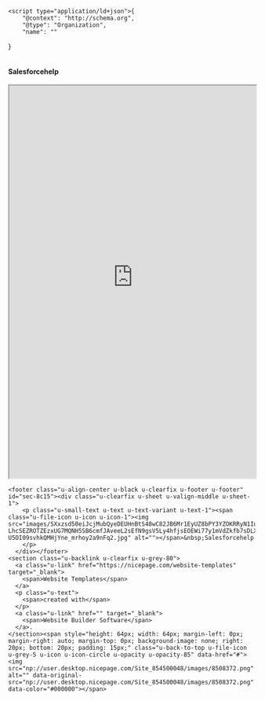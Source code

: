 <!DOCTYPE html>
<html style="font-size: 16px;" lang="en"><head>
    <meta name="viewport" content="width=device-width, initial-scale=1.0">
    <meta charset="utf-8">
    <meta name="keywords" content="Lotus, Deer">
    <meta name="description" content="">
    <title>Home</title>
    <link rel="stylesheet" href="nicepage.css" media="screen">
<link rel="stylesheet" href="Home.css" media="screen">
    <script class="u-script" type="text/javascript" src="jquery.js" defer=""></script>
    <script class="u-script" type="text/javascript" src="nicepage.js" defer=""></script>
    <meta name="generator" content="Nicepage 4.18.5, nicepage.com">
    <link id="u-theme-google-font" rel="stylesheet" href="https://fonts.googleapis.com/css?family=Roboto:100,100i,300,300i,400,400i,500,500i,700,700i,900,900i|Open+Sans:300,300i,400,400i,500,500i,600,600i,700,700i,800,800i">
    
    
    
    
    <script type="application/ld+json">{
		"@context": "http://schema.org",
		"@type": "Organization",
		"name": ""
}</script>
    <meta name="theme-color" content="#478ac9">
    <meta property="og:title" content="Home">
    <meta property="og:type" content="website">
  </head>
  <body data-home-page="Home.html" data-home-page-title="Home" class="u-body u-overlap u-overlap-contrast u-xl-mode" data-lang="en">
    <section class="u-clearfix u-shading u-video u-section-1" id="sec-4c67">
      <div class="u-background-video u-expanded" style="filter: brightness(0);">
        <div class="embed-responsive embed-responsive-1">
          <iframe style="position: absolute;top: 0;left: 0;width: 100%;height: 100%;" class="embed-responsive-item" src="https://www.youtube.com/embed/2ioSL0nayqg?playlist=2ioSL0nayqg&amp;loop=1&amp;mute=1&amp;showinfo=0&amp;controls=0&amp;start=0&amp;autoplay=1" data-autoplay="1" frameborder="0" allowfullscreen=""></iframe>
        </div>
      </div>
      <div class="u-clearfix u-sheet u-sheet-1">
        <img class="u-image u-image-circle u-preserve-proportions u-image-1" src="images/SXxzsd50eiJcjMubQyeDEUHnBtS48wC82JB6Mr1EyUZ8bPY3YZOKRRyN1Iurrre1A08q-LhcSEZROTZEzxUG7MQNH5SB6cmfJAveeL2sEfN9gsV5Ly4hfjsEOEWi77y1mVdZkfb7sDLXNZRqTDU0VWVzSlwxkFY5_dOrnk-U5OI09svhkQMHjYne_mrhoy2a9nFq2.jpg" alt="" data-image-width="320" data-image-height="320">
        <h4 class="u-custom-font u-font-arial u-text u-text-default u-text-white u-text-1">Salesforce​help<span style="font-weight: 700;"></span>
        </h4>
      </div>
    </section>
    <section class="u-clearfix u-custom-color-5 u-section-2" id="sec-be91">
      <div class="u-clearfix u-custom-html u-expanded-width u-custom-html-1">
        <iframe src="https://sfhelp-dev-ed.my.salesforce.com/sfc/p/5i000002PtDb/a/5i000000U4QL/ksVaWZu621okc45ccmLOqDV1Rkx8hS76SEFfrNje7HQ" width="100%" height="800"></iframe>
      </div>
      <div class="u-expanded-width u-grey-80 u-shape u-shape-rectangle u-shape-1"></div>
    </section>
    <style class="u-overlap-style">.u-overlap:not(.u-sticky-scroll) .u-header {
background-color: #72efe9 !important
}</style>
    
    
    
    <footer class="u-align-center u-black u-clearfix u-footer u-footer" id="sec-8c15"><div class="u-clearfix u-sheet u-valign-middle u-sheet-1">
        <p class="u-small-text u-text u-text-variant u-text-1"><span class="u-file-icon u-icon u-icon-1"><img src="images/SXxzsd50eiJcjMubQyeDEUHnBtS48wC82JB6Mr1EyUZ8bPY3YZOKRRyN1Iurrre1A08q-LhcSEZROTZEzxUG7MQNH5SB6cmfJAveeL2sEfN9gsV5Ly4hfjsEOEWi77y1mVdZkfb7sDLXNZRqTDU0VWVzSlwxkFY5_dOrnk-U5OI09svhkQMHjYne_mrhoy2a9nFq2.jpg" alt=""></span>&nbsp;Salesforcehelp
        </p>
      </div></footer>
    <section class="u-backlink u-clearfix u-grey-80">
      <a class="u-link" href="https://nicepage.com/website-templates" target="_blank">
        <span>Website Templates</span>
      </a>
      <p class="u-text">
        <span>created with</span>
      </p>
      <a class="u-link" href="" target="_blank">
        <span>Website Builder Software</span>
      </a>. 
    </section><span style="height: 64px; width: 64px; margin-left: 0px; margin-right: auto; margin-top: 0px; background-image: none; right: 20px; bottom: 20px; padding: 15px;" class="u-back-to-top u-file-icon u-grey-5 u-icon u-icon-circle u-opacity u-opacity-85" data-href="#"><img src="np://user.desktop.nicepage.com/Site_854500048/images/8508372.png" alt="" data-original-src="np://user.desktop.nicepage.com/Site_854500048/images/8508372.png" data-color="#000000"></span>
  
</body></html>
